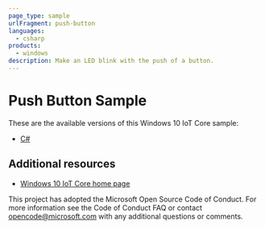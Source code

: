 ```yaml
---
page_type: sample
urlFragment: push-button
languages:
  - csharp
products:
  - windows
description: Make an LED blink with the push of a button.
---
```


# Push Button Sample

These are the available versions of this Windows 10 IoT Core sample:

*	[C#](./CS/README.md)

## Additional resources
* [Windows 10 IoT Core home page](https://developer.microsoft.com/en-us/windows/iot/)

This project has adopted the Microsoft Open Source Code of Conduct. For more information see the Code of Conduct FAQ or contact <opencode@microsoft.com> with any additional questions or comments.
